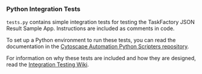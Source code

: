 ### Python Integration Tests

```tests.py``` contains simple integration tests for testing the TaskFactory JSON Result Sample App. Instructions are included as comments in code.

To set up a Python environment to run these tests, you can read the documentation in the [Cytoscape Automation Python Scripters repository](https://github.com/cytoscape/cytoscape-automation/tree/master/for-scripters/Python#installation).

For information on why these tests are included and how they are designed, read the [Integration Testing Wiki](https://github.com/cytoscape/cytoscape-automation/wiki/App-Developers:-Integration-Testing).

